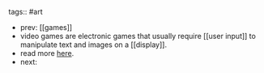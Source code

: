 tags:: #art

- prev: [[games]]
- video games are electronic games that usually require [[user input]] to manipulate text and images on a [[display]].
- read more [here](https://en.wikipedia.org/wiki/Video_game).
- next: